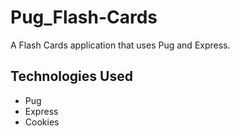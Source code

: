 # Pug_Flash-Cards

A Flash Cards application that uses Pug and Express.

## Technologies Used

- Pug
- Express
- Cookies
